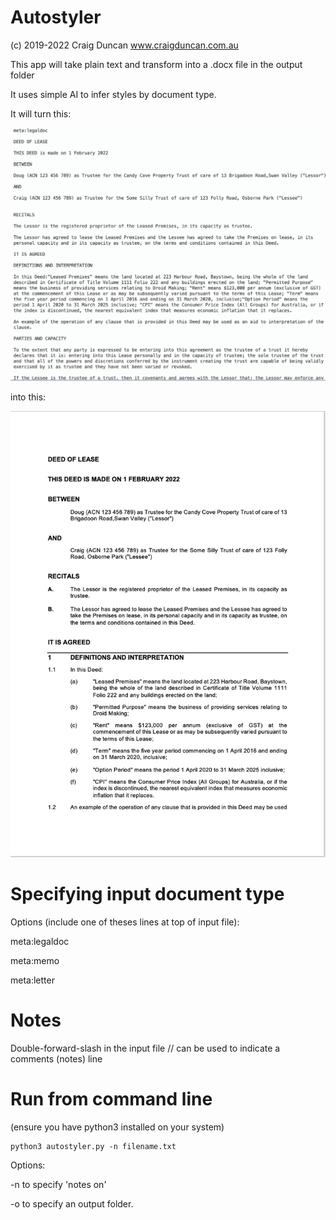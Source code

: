 # Autostyler

(c) 2019-2022 Craig Duncan www.craigduncan.com.au

This app will take plain text and transform into a .docx file in the output folder

It uses simple AI to infer styles by document type.

It will turn this:

![InputPage](images/input.png?raw=true)

into this:

![OutputPage](images/output.png?raw=true)

# Specifying input document type

Options (include one of theses lines at top of input file):

meta:legaldoc

meta:memo

meta:letter

# Notes

Double-forward-slash in the input file // can be used to indicate a comments (notes) line 

# Run from command line

(ensure you have python3 installed on your system)

```
python3 autostyler.py -n filename.txt
```

Options:

-n to specify 'notes on'

-o to specify an output folder.